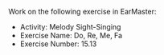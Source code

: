 Work on the following exercise in EarMaster:
- Activity: Melody Sight-Singing
- Exercise Name: Do, Re, Me, Fa
- Exercise Number: 15.13
